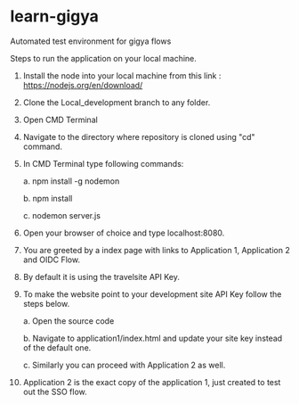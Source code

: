 # learn-gigya
Automated test environment for gigya flows

Steps to run the application on your local machine.

1. Install the node into your local machine from this link : https://nodejs.org/en/download/

2. Clone the Local_development branch to any folder.

3. Open CMD Terminal

4. Navigate to the directory where repository is cloned using "cd" command.

5. In CMD Terminal type following commands:

    a. npm install -g nodemon
    
    b. npm install
    
    c. nodemon server.js
   
6. Open your browser of choice and type localhost:8080.

7. You are greeted by a index page with links to Application 1, Application 2 and OIDC Flow.

8. By default it is using the travelsite API Key.

9. To make the website point to your development site API Key follow the steps below.

    a. Open the source code 
    
    b. Navigate to application1/index.html and update your site key instead of the default one.
    
    c. Similarly you can proceed with Application 2 as well.
 
10. Application 2 is the exact copy of the application 1, just created to test out the SSO flow. 
